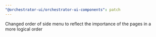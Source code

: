 ```yaml
---
"@orchestrator-ui/orchestrator-ui-components": patch
---
```


Changed order of side menu to reflect the importance of the pages in a more logical order
